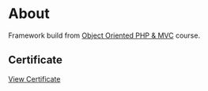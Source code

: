 # About
Framework build from [Object Oriented PHP & MVC](https://www.udemy.com/course/object-oriented-php-mvc/) course.

## Certificate
[View Certificate](https://www.udemy.com/certificate/UC-RAU52XAR/)
